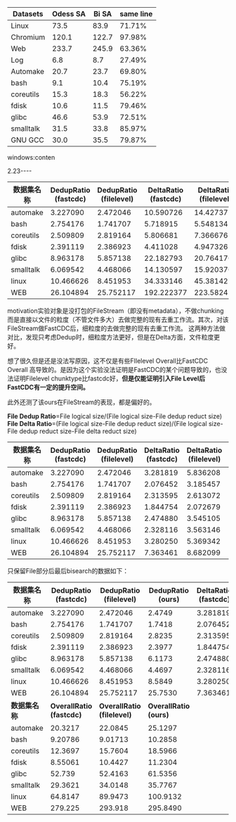 

| Datasets  | Odess SA | Bi SA | same line |
| --------- | -------- | ----- | --------- |
| Linux     | 73.5     | 83.9  | 71.71%    |
| Chromium  | 120.1    | 122.7 | 97.98%    |
| Web       | 233.7    | 245.9 | 63.36%    |
| Log       | 6.8      | 8.7   | 27.49%    |
| Automake  | 20.7     | 23.7  | 69.80%    |
| bash      | 9.1      | 10.4  | 75.19%    |
| coreutils | 15.3     | 18.3  | 56.22%    |
| fdisk     | 10.6     | 11.5  | 79.46%    |
| glibc     | 46.6     | 53.9  | 72.51%    |
| smalltalk | 31.5     | 33.8  | 85.97%    |
| GNU GCC   | 30.0     | 35.5  | 79.87%    |

windows:conten


2.23----

| 数据集名称     | DedupRatio (fastcdc) | DedupRatio (filelevel) | DeltaRatio (fastcdc) | DeltaRatio (filelevel) | OverallRatio (fastcdc) | OverallRatio (filelevel) |
| --------- | -------------------- | ---------------------- | -------------------- | ---------------------- | ---------------------- | ------------------------ |
| automake  | 3.227090             | 2.472046               | 10.590726            | 14.427375              | 20.3217                | 22.0845                  |
| bash      | 2.754176             | 1.741707               | 5.718915             | 5.548134               | 9.20786                | 9.01713                  |
| coreutils | 2.509809             | 2.819164               | 5.806681             | 7.366676               | 12.3697                | 15.7604                  |
| fdisk     | 2.391119             | 2.386923               | 4.411028             | 4.947326               | 8.55061                | 10.4427                  |
| glibc     | 8.963178             | 5.857138               | 22.182793            | 20.764170              | 52.739                 | 52.4163                  |
| smalltalk | 6.069542             | 4.468066               | 14.130597            | 15.920370              | 29.3621                | 34.0148                  |
| linux     | 10.466626            | 8.451953               | 34.333146            | 45.381427              | 64.8147                | 89.9473                  |
| WEB       | 26.104894            | 25.752117              | 192.222377           | 223.582437             | 279.225                | 293.918                  |



motivation实验对象是没打包的FileStream（即没有metadata），不做chunking而是直接以文件的粒度（不管文件多大）去做完整的现有去重工作流。其次，对该FileStream做FastCDC后，细粒度的去做完整的现有去重工作流。
这两种方法做对比，发现只考虑Dedup时，细粒度方法更好，但是在Delta方面，文件粒度更好。

想了很久但是还是没法写原因，这不仅是有些FIlelevel Overall比FastCDC Overall 高导致的。是因为这个实验没法证明是FastCDC的某个问题导致的，也没法证明Filelevel chunktype比fastcdc好，**但是仅能证明引入File Level后FastCDC有一定的提升空间。**

此外还测了该ours在FileStream的表现，都是偏好的。

**File Dedup Ratio**=File logical size/(File logical size-File dedup reduct size)
**File Delta Ratio**=(File logical size-File dedup reduct size)/(File logical size-File dedup reduct size-File delta reduct size)

| 数据集名称     | DedupRatio (fastcdc) | DedupRatio (filelevel) | DeltaRatio (fastcdc) | DeltaRatio (filelevel) | OverallRatio (fastcdc) | OverallRatio (filelevel) |
| --------- | -------------------- | ---------------------- | -------------------- | ---------------------- | ---------------------- | ------------------------ |
| automake  | 3.227090             | 2.472046               | 3.281819             | 5.836208               | 20.3217                | 22.0845                  |
| bash      | 2.754176             | 1.741707               | 2.076452             | 3.185457               | 9.20786                | 9.01713                  |
| coreutils | 2.509809             | 2.819164               | 2.313595             | 2.613072               | 12.3697                | 15.7604                  |
| fdisk     | 2.391119             | 2.386923               | 1.844754             | 2.072679               | 8.55061                | 10.4427                  |
| glibc     | 8.963178             | 5.857138               | 2.474880             | 3.545105               | 52.739                 | 52.4163                  |
| smalltalk | 6.069542             | 4.468066               | 2.328116             | 3.563146               | 29.3621                | 34.0148                  |
| linux     | 10.466626            | 8.451953               | 3.280250             | 5.369342               | 64.8147                | 89.9473                  |
| WEB       | 26.104894            | 25.752117              | 7.363461             | 8.682099               | 279.225                | 293.918                  |


只保留File部分后最后bisearch的数据如下：

| 数据集名称     | DedupRatio (fastcdc)       | DedupRatio (filelevel)       | DedupRatio (ours)       | DeltaRatio (fastcdc) | DeltaRatio (filelevel) | DeltaRatio (ours) |
| --------- | -------------------------- | ---------------------------- | ----------------------- | -------------------- | ---------------------- | ----------------- |
| automake  | 3.227090                   | 2.472046                     | 2.4749                  | 3.281819             | 5.836208               | 6.9659            |
| bash      | 2.754176                   | 1.741707                     | 1.7418                  | 2.076452             | 3.185457               | 3.8648            |
| coreutils | 2.509809                   | 2.819164                     | 2.8235                  | 2.313595             | 2.613072               | 3.3239            |
| fdisk     | 2.391119                   | 2.386923                     | 2.3977                  | 1.844754             | 2.072679               | 2.4361            |
| glibc     | 8.963178                   | 5.857138                     | 6.1173                  | 2.474880             | 3.545105               | 4.4459            |
| smalltalk | 6.069542                   | 4.468066                     | 4.4697                  | 2.328116             | 3.563146               | 3.8675            |
| linux     | 10.466626                  | 8.451953                     | 8.5849                  | 3.280250             | 5.369342               | 6.2136            |
| WEB       | 26.104894                  | 25.752117                    | 25.7530                 | 7.363461             | 8.682099               | 8.7897            |
| **数据集名称** | **OverallRatio (fastcdc)** | **OverallRatio (filelevel)** | **OverallRatio (ours)** |                      |                        |                   |
| automake  | 20.3217                    | 22.0845                      | 25.1297                 |                      |                        |                   |
| bash      | 9.20786                    | 9.01713                      | 10.2858                 |                      |                        |                   |
| coreutils | 12.3697                    | 15.7604                      | 18.5966                 |                      |                        |                   |
| fdisk     | 8.55061                    | 10.4427                      | 11.2304                 |                      |                        |                   |
| glibc     | 52.739                     | 52.4163                      | 61.5356                 |                      |                        |                   |
| smalltalk | 29.3621                    | 34.0148                      | 35.7767                 |                      |                        |                   |
| linux     | 64.8147                    | 89.9473                      | 100.9132                |                      |                        |                   |
| WEB       | 279.225                    | 293.918                      | 295.8490                |                      |                        |                   |
